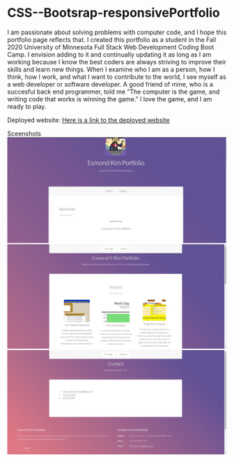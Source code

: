 # CSS--Bootsrap-responsivePortfolio

I am passionate about solving problems with computer code, and I hope this portfolio page reflects that.
I created this portfolio as a student in the Fall 2020 University of Minnesota Full Stack Web Development Coding Boot Camp. I envision adding to it and continually updating it as long as I am working because I know the best coders are always striving to improve their skills and learn new things.
When I examine who I am as a person, how I think, how I work, and what I want to contribute to the world, I see myself as a web developer or software developer. A good friend of mine, who is a succesful back end programmer, told me "The computer is the game, and writing code that works is winning the game." I love the game, and I am ready to play.

Deployed website:
[Here is a link to the deployed website](https://esmondkim.github.io/EsmondYKimPortfolio/index.html)

Sceenshots
![And a screenshot](/images/portfolio1.jpg)
![And a screenshot](/images/portfolio2.jpg)
![And a screenshot](/images/portfolio3.jpg)
